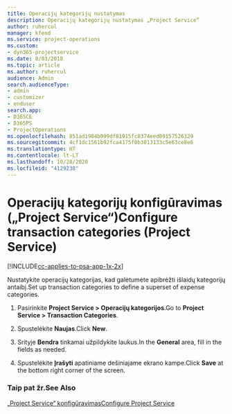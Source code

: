 ```yaml
---
title: Operacijų kategorijų nustatymas
description: Operacijų kategorijų nustatymas „Project Service“
author: ruhercul
manager: kfend
ms.service: project-operations
ms.custom:
- dyn365-projectservice
ms.date: 8/03/2018
ms.topic: article
ms.author: ruhercul
audience: Admin
search.audienceType:
- admin
- customizer
- enduser
search.app:
- D365CE
- D365PS
- ProjectOperations
ms.openlocfilehash: 851ad1984b099df81915fc8374eed09157526329
ms.sourcegitcommit: 4cf1dc1561b92fca4175f0b3813133c5e63ce8e6
ms.translationtype: HT
ms.contentlocale: lt-LT
ms.lasthandoff: 10/28/2020
ms.locfileid: "4129238"
---
```

# <a name="configure-transaction-categories-project-service"></a><span data-ttu-id="72189-103">Operacijų kategorijų konfigūravimas („Project Service“)</span><span class="sxs-lookup"><span data-stu-id="72189-103">Configure transaction categories (Project Service)</span></span>

[!INCLUDE[cc-applies-to-psa-app-1x-2x](../includes/cc-applies-to-psa-app-1x-2x.md)]

<span data-ttu-id="72189-104">Nustatykite operacijų kategorijas, kad galėtumėte apibrėžti išlaidų kategorijų antaibį.</span><span class="sxs-lookup"><span data-stu-id="72189-104">Set up transaction categories to define a superset of expense categories.</span></span>  
  
1.  <span data-ttu-id="72189-105">Pasirinkite **Project Service > Operacijų kategorijos**.</span><span class="sxs-lookup"><span data-stu-id="72189-105">Go to **Project Service > Transaction Categories**.</span></span>  
  
2.  <span data-ttu-id="72189-106">Spustelėkite **Naujas**.</span><span class="sxs-lookup"><span data-stu-id="72189-106">Click **New**.</span></span>  
  
3.  <span data-ttu-id="72189-107">Srityje **Bendra** tinkamai užpildykite laukus.</span><span class="sxs-lookup"><span data-stu-id="72189-107">In the **General** area, fill in the fields as needed.</span></span>  
  
4.  <span data-ttu-id="72189-108">Spustelėkite **Įrašyti** apatiniame dešiniajame ekrano kampe.</span><span class="sxs-lookup"><span data-stu-id="72189-108">Click **Save** at the bottom right corner of the screen.</span></span>  
  
### <a name="see-also"></a><span data-ttu-id="72189-109">Taip pat žr.</span><span class="sxs-lookup"><span data-stu-id="72189-109">See Also</span></span>  
 [<span data-ttu-id="72189-110">„Project Service“ konfigūravimas</span><span class="sxs-lookup"><span data-stu-id="72189-110">Configure Project Service</span></span>](../psa/configure.md)
